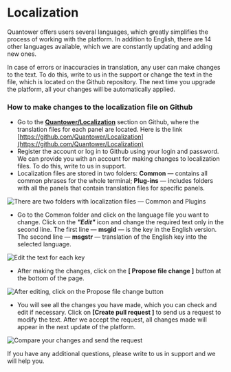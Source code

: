 # Localization

Quantower offers users several languages, which greatly simplifies the process of working with the platform. In addition to English, there are 14 other languages available, which we are constantly updating and adding new ones. 

In case of errors or inaccuracies in translation, any user can make changes to the text. To do this, write to us in the support or change the text in the file, which is located on the Github repository. The next time you upgrade the platform, all your changes will be automatically applied.

### How to make changes to the localization file on Github <a id="how-to-make-changes-to-the-localization-file-on-github"></a>

* Go to the [**Quantower/Localization**](https://github.com/Quantower/Localization) section on Github, where the translation files for each panel are located. Here is the link [https://github.com/Quantower/Localization](https://github.com/Quantower/Localization) 
* Register the account or log in to Github using your login and password. We can provide you with an account for making changes to localization files. To do this, write to us in support. 
* Localization files are stored in two folders:     **Common** — contains all common phrases for the whole terminal;     **Plug-ins** — includes folders with all the panels that contain translation files for specific panels.

![There are two folders with localization files &#x2014; Common and Plugins](https://blobscdn.gitbook.com/v0/b/gitbook-28427.appspot.com/o/assets%2F-LD6FsRvQ3jgwJIg6O7r%2F-LTS-tElGUeTdX9kBPhF%2F-LTSHidwy1dSkZKCRH-V%2FQuantower%20localization.png?alt=media&token=93298b44-40c2-4123-b8b8-68aca6d23077)

* Go to the Common folder and click on the language file you want to change. Click on the _**"Edit"**_ icon and change the required text only in the second line. The first line — **msgid** — is the key in the English version. The second line — **msgstr** — translation of the English key into the selected language.

![Edit the text for each key](https://blobscdn.gitbook.com/v0/b/gitbook-28427.appspot.com/o/assets%2F-LD6FsRvQ3jgwJIg6O7r%2F-LTS-tElGUeTdX9kBPhF%2F-LTSI8rSxDVnsqYl0k8b%2Fedit%20localization.png?alt=media&token=38f6d3b9-0cd6-4a28-aad0-b02be083ace0)

* After making the changes, click on the **\[ Propose file change \]** button at the bottom of the page.

![After editing, click on the Propose file change button](https://blobscdn.gitbook.com/v0/b/gitbook-28427.appspot.com/o/assets%2F-LD6FsRvQ3jgwJIg6O7r%2F-LTS-tElGUeTdX9kBPhF%2F-LTSImhO_p2dt2QMJuOp%2Fpropose%20the%20change.png?alt=media&token=34fcbbc6-7a40-4947-a91f-cf935597eeb9)

* You will see all the changes you have made, which you can check and edit if necessary. Click on **\[Create pull request \]** to send us a request to modify the text. After we accept the request, all changes made will appear in the next update of the platform.

![Compare your changes and send the request](https://blobscdn.gitbook.com/v0/b/gitbook-28427.appspot.com/o/assets%2F-LD6FsRvQ3jgwJIg6O7r%2F-LTS-tElGUeTdX9kBPhF%2F-LTSJCVUK3xzp03PWRyN%2Frequest%20your%20changes.png?alt=media&token=561add60-6c5d-420e-b631-f4c775909394)

If you have any additional questions, please write to us in support and we will help you.

